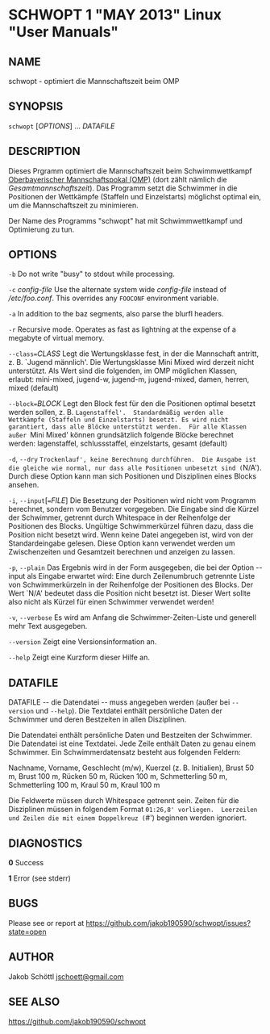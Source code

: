 SCHWOPT 1 "MAY 2013" Linux "User Manuals"
=========================================

NAME
----

schwopt - optimiert die Mannschaftszeit beim OMP

SYNOPSIS
--------

`schwopt` [*OPTIONS*] ... *DATAFILE*

DESCRIPTION
-----------

Dieses Prgramm optimiert die Mannschaftszeit beim Schwimmwettkampf [Oberbayerischer Mannschaftspokal (OMP)](http://www.bsv-oberbayern.de/omp/start.html) (dort zählt nämlich die _Gesamtmannschaftszeit_).  Das Programm setzt die Schwimmer in die Positionen der Wettkämpfe (Staffeln und Einzelstarts) möglichst optimal ein, um die Mannschaftszeit zu minimieren.

Der Name des Programms "schwopt" hat mit Schwimmwettkampf und Optimierung zu tun.

OPTIONS
-------

`-b`
  Do not write "busy" to stdout while processing.

`-c` *config-file*
  Use the alternate system wide *config-file* instead of */etc/foo.conf*. This
  overrides any `FOOCONF` environment variable.

`-a`
  In addition to the baz segments, also parse the blurfl headers.

`-r`
  Recursive mode. Operates as fast as lightning at the expense of a megabyte
  of virtual memory.
  


`--class=`*CLASS*
  Legt die Wertungsklasse fest, in der die Mannschaft antritt, z. B. `Jugend männlich'.
  Die Wertungsklasse Mini Mixed wird derzeit nicht unterstützt.  Als Wert sind die
  folgenden, im OMP möglichen Klassen, erlaubt: mini-mixed, jugend-w, jugend-m,
  jugend-mixed, damen, herren, mixed (default)

`--block=`*BLOCK*
  Legt den Block fest für den die Positionen optimal besetzt werden sollen, z. B.
  `Lagenstaffel'.  Standardmäßig werden alle Wettkämpfe (Staffeln und Einzelstarts) besetzt.
  Es wird nicht garantiert, dass alle Blöcke unterstützt werden.  Für alle Klassen außer
  `Mini Mixed' können grundsätzlich folgende Blöcke berechnet werden: lagenstaffel,
  schlussstaffel, einzelstarts, gesamt (default)

`-d`, `--dry`
  `Trockenlauf', keine Berechnung durchführen.  Die Ausgabe ist die gleiche wie normal, nur
  dass alle Positionen unbesetzt sind (`N/A').  Durch diese Option kann man sich Positionen
  und Disziplinen eines Blocks ansehen.

`-i`, `--input`[`=`*FILE*]
  Die Besetzung der Positionen wird nicht vom Programm berechnet, sondern vom Benutzer
  vorgegeben.  Die Eingabe sind die Kürzel der Schwimmer, getrennt durch Whitespace in der
  Reihenfolge der Positionen des Blocks.  Ungültige Schwimmerkürzel führen dazu, dass die
  Position nicht besetzt wird.  Wenn keine Datei angegeben ist, wird von der Standardeingabe
  gelesen.  Diese Option kann verwendet werden um Zwischenzeiten und Gesamtzeit berechnen
  und anzeigen zu lassen.

`-p`, `--plain`
  Das Ergebnis wird in der Form ausgegeben, die bei der Option --input als Eingabe erwartet
  wird: Eine durch Zeilenumbruch getrennte Liste von Schwimmerkürzeln in der Reihenfolge der
  Positionen des Blocks.  Der Wert `N/A' bedeutet dass die Position nicht besetzt ist.
  Dieser Wert sollte also nicht als Kürzel für einen Schwimmer verwendet werden!

`-v`, `--verbose`
  Es wird am Anfang die Schwimmer-Zeiten-Liste und generell mehr Text ausgegeben.

`--version`
  Zeigt eine Versionsinformation an.

`--help`
  Zeigt eine Kurzform dieser Hilfe an.

DATAFILE
--------

DATAFILE -- die Datendatei -- muss angegeben werden (außer bei `--version` und `--help`).  Die
Textdatei enthält persönliche Daten der Schwimmer und deren Bestzeiten in allen Disziplinen.

Die Datendatei enthält persönliche Daten und Bestzeiten der Schwimmer.  Die Datendatei ist eine
Textdatei.  Jede Zeile enthält Daten zu genau einem Schwimmer.  Ein Schwimmerdatensatz besteht
aus folgenden Feldern:

Nachname, Vorname, Geschlecht (m/w), Kuerzel (z. B. Initialien), Brust 50 m, Brust 100 m,
Rücken 50 m, Rücken 100 m, Schmetterling 50 m, Schmetterling 100 m, Kraul 50 m, Kraul 100 m

Die Feldwerte müssen durch Whitespace getrennt sein.  Zeiten für die Disziplinen müssen in
folgendem Format `01:26,8' vorliegen.  Leerzeilen und Zeilen die mit einem Doppelkreuz (`#')
beginnen werden ignoriert.

DIAGNOSTICS
-----------

**0**
  Success

**1**
  Error (see stderr)

BUGS
----

Please see or report at https://github.com/jakob190590/schwopt/issues?state=open

AUTHOR
------

Jakob Schöttl <jschoett@gmail.com>

SEE ALSO
--------

https://github.com/jakob190590/schwopt
